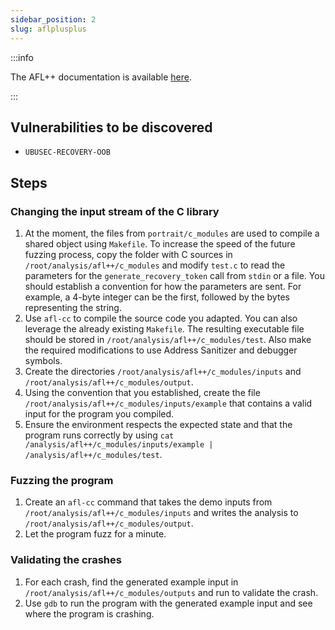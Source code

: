 ```yaml
---
sidebar_position: 2
slug: aflplusplus
---
```


:::info

The AFL++ documentation is available [here](https://aflplus.plus/docs/).

:::

## Vulnerabilities to be discovered

- `UBUSEC-RECOVERY-OOB`

## Steps

### Changing the input stream of the C library

1. At the moment, the files from `portrait/c_modules` are used to compile a shared object using `Makefile`. To increase the speed of the future fuzzing process, copy the folder with C sources in `/root/analysis/afl++/c_modules` and modify `test.c` to read the parameters for the `generate_recovery_token` call from `stdin` or a file. You should establish a convention for how the parameters are sent. For example, a 4-byte integer can be the first, followed by the bytes representing the string.
2. Use `afl-cc` to compile the source code you adapted. You can also leverage the already existing `Makefile`. The resulting executable file should be stored in `/root/analysis/afl++/c_modules/test`. Also make the required modifications to use Address Sanitizer and debugger symbols.
3. Create the directories `/root/analysis/afl++/c_modules/inputs` and `/root/analysis/afl++/c_modules/output`.
4. Using the convention that you established, create the file `/root/analysis/afl++/c_modules/inputs/example` that contains a valid input for the program you compiled.
5. Ensure the environment respects the expected state and that the program runs correctly by using `cat /analysis/afl++/c_modules/inputs/example | /analysis/afl++/c_modules/test`.

### Fuzzing the program

1. Create an `afl-cc` command that takes the demo inputs from `/root/analysis/afl++/c_modules/inputs` and writes the analysis to `/root/analysis/afl++/c_modules/output`.
2. Let the program fuzz for a minute.

### Validating the crashes

1. For each crash, find the generated example input in `/root/analysis/afl++/c_modules/outputs` and run to validate the crash.
2. Use `gdb` to run the program with the generated example input and see where the program is crashing.
